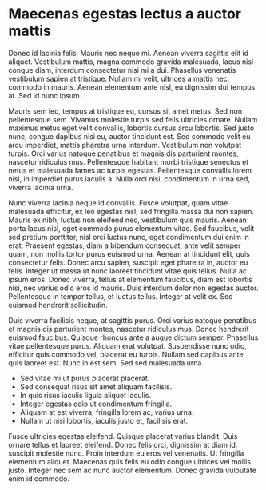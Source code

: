 # Maecenas egestas lectus a auctor mattis
Donec id lacinia felis. Mauris nec neque mi. Aenean viverra sagittis elit id aliquet. Vestibulum mattis, magna commodo gravida malesuada, lacus nisl congue diam, interdum consectetur nisi mi a dui. Phasellus venenatis vestibulum sapien at tristique. Nullam mi velit, ultrices a mattis nec, commodo in mauris. Aenean elementum ante nisl, eu dignissim dui tempus at. Sed id nunc ipsum.

Mauris sem leo, tempus at tristique eu, cursus sit amet metus. Sed non pellentesque sem. Vivamus molestie turpis sed felis ultricies ornare. Nullam maximus metus eget velit convallis, lobortis cursus arcu lobortis. Sed justo nunc, congue dapibus nisi eu, auctor tincidunt est. Sed commodo velit eu arcu imperdiet, mattis pharetra urna interdum. Vestibulum non volutpat turpis. Orci varius natoque penatibus et magnis dis parturient montes, nascetur ridiculus mus. Pellentesque habitant morbi tristique senectus et netus et malesuada fames ac turpis egestas. Pellentesque convallis lorem nisi, in imperdiet purus iaculis a. Nulla orci nisi, condimentum in urna sed, viverra lacinia urna.

Nunc viverra lacinia neque id convallis. Fusce volutpat, quam vitae malesuada efficitur, ex leo egestas nisl, sed fringilla massa dui non sapien. Mauris ex nibh, luctus non eleifend nec, vestibulum quis mauris. Aenean porta lacus nisl, eget commodo purus elementum vitae. Sed faucibus, velit sed pretium porttitor, nisl orci luctus nunc, eget condimentum dui enim in erat. Praesent egestas, diam a bibendum consequat, ante velit semper quam, non mollis tortor purus euismod urna. Aenean at tincidunt elit, quis consectetur felis. Donec arcu sapien, suscipit eget pharetra in, auctor eu felis. Integer ut massa ut nunc laoreet tincidunt vitae quis tellus. Nulla ac ipsum eros. Donec viverra, tellus at elementum faucibus, diam est lobortis nisi, nec varius odio eros id mauris. Duis interdum dolor non egestas auctor. Pellentesque in tempor tellus, et luctus tellus. Integer at velit ex. Sed euismod hendrerit sollicitudin.

Duis viverra facilisis neque, at sagittis purus. Orci varius natoque penatibus et magnis dis parturient montes, nascetur ridiculus mus. Donec hendrerit euismod faucibus. Quisque rhoncus ante a augue dictum semper. Phasellus vitae pellentesque purus. Aliquam erat volutpat. Suspendisse nunc odio, efficitur quis commodo vel, placerat eu turpis. Nullam sed dapibus ante, quis laoreet est. Nunc in est sem. Sed sed malesuada urna.

* Sed vitae mi ut purus placerat placerat.
* Sed consequat risus sit amet aliquam facilisis.
* In quis risus iaculis ligula aliquet iaculis.
* Integer egestas odio ut condimentum fringilla.
* Aliquam at est viverra, fringilla lorem ac, varius urna.
* Nullam ut nisi lobortis, iaculis justo et, facilisis erat.

Fusce ultricies egestas eleifend. Quisque placerat varius blandit. Duis ornare tellus et laoreet eleifend. Donec felis orci, dignissim at diam id, suscipit molestie nunc. Proin interdum eu eros vel venenatis. Ut fringilla elementum aliquet. Maecenas quis felis eu odio congue ultrices vel mollis justo. Integer nec sem ac nunc auctor elementum. Donec gravida vulputate enim id commodo.